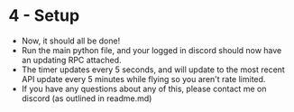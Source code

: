 # 4 - Setup

- Now, it should all be done!
- Run the main python file, and your logged in discord should now have an updating RPC attached.
- The timer updates every 5 seconds, and will update to the most recent API update every 5 minutes while flying so you aren't rate limited.
- If you have any questions about any of this, please contact me on discord (as outlined in readme.md)
